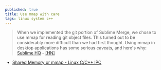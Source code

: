 ```yaml
---
published: true
title: Use mmap with care
tags: linux system c++
---
```

> When we implemented the git portion of Sublime Merge, we chose to use mmap for reading git object files. This turned out to be considerably more difficult than we had first thought. Using mmap in desktop applications has some serious caveats, and here's why: [Sublime HQ](https://www.sublimetext.com/blog/articles/use-mmap-with-care) - [\[HN\]](https://news.ycombinator.com/item?id=19805675)

- [Shared Memory or mmap - Linux C/C++ IPC](https://stackoverflow.com/questions/4836863/shared-memory-or-mmap-linux-c-c-ipc)
